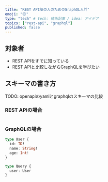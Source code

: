 ```yaml
---
title: "REST API脳の人のためのGraphQL入門"
emoji: "😊"
type: "tech" # tech: 技術記事 / idea: アイデア
topics: ["rest-api", "graphql"]
published: false
---
```


## 対象者
- REST APIをすでに知っている
- REST APIと比較しながらGraphQLを学びたい

## スキーマの書き方
TODO: openapiのyamlとgraphqlのスキーマの比較

### REST APIの場合
```yaml
```
### GraphQLの場合

```graphql
type User {
  id: ID!
  name: String!
  age: Int!
}

type Query {
  user: User
}
```